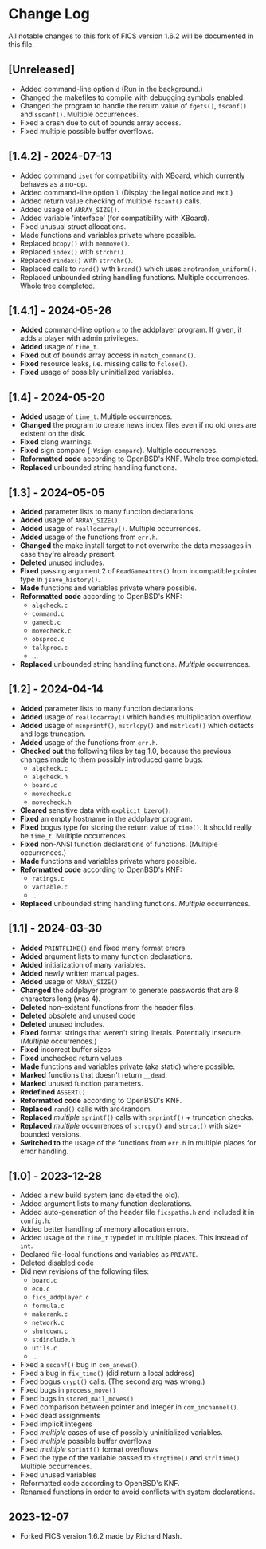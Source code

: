 # Change Log #

All notable changes to this fork of FICS version 1.6.2 will be
documented in this file.

## [Unreleased] ##
- Added command-line option `d` (Run in the background.)
- Changed the makefiles to compile with debugging symbols enabled.
- Changed the program to handle the return value of `fgets()`,
  `fscanf()` and `sscanf()`. Multiple occurrences.
- Fixed a crash due to out of bounds array access.
- Fixed multiple possible buffer overflows.

## [1.4.2] - 2024-07-13 ##
- Added command `iset` for compatibility with XBoard, which currently
  behaves as a no-op.
- Added command-line option `l` (Display the legal notice and exit.)
- Added return value checking of multiple `fscanf()` calls.
- Added usage of `ARRAY_SIZE()`.
- Added variable 'interface' (for compatibility with XBoard).
- Fixed unusual struct allocations.
- Made functions and variables private where possible.
- Replaced `bcopy()` with `memmove()`.
- Replaced `index()` with `strchr()`.
- Replaced `rindex()` with `strrchr()`.
- Replaced calls to `rand()` with `brand()` which uses
  `arc4random_uniform()`.
- Replaced unbounded string handling functions. Multiple
  occurrences. Whole tree completed.

## [1.4.1] - 2024-05-26 ##
- **Added** command-line option `a` to the addplayer program. If given, it
  adds a player with admin privileges.
- **Added** usage of `time_t`.
- **Fixed** out of bounds array access in `match_command()`.
- **Fixed** resource leaks, i.e. missing calls to `fclose()`.
- **Fixed** usage of possibly uninitialized variables.

## [1.4] - 2024-05-20 ##
- **Added** usage of `time_t`. Multiple occurrences.
- **Changed** the program to create news index files even if no old ones
  are existent on the disk.
- **Fixed** clang warnings.
- **Fixed** sign compare (`-Wsign-compare`). Multiple occurrences.
- **Reformatted code** according to OpenBSD's KNF. Whole tree completed.
- **Replaced** unbounded string handling functions.

## [1.3] - 2024-05-05 ##
- **Added** parameter lists to many function declarations.
- **Added** usage of `ARRAY_SIZE()`.
- **Added** usage of `reallocarray()`. Multiple occurrences.
- **Added** usage of the functions from `err.h`.
- **Changed** the make install target to not overwrite the data messages
  in case they're already present.
- **Deleted** unused includes.
- **Fixed** passing argument 2 of `ReadGameAttrs()` from incompatible
  pointer type in `jsave_history()`.
- **Made** functions and variables private where possible.
- **Reformatted code** according to OpenBSD's KNF:
  - `algcheck.c`
  - `command.c`
  - `gamedb.c`
  - `movecheck.c`
  - `obsproc.c`
  - `talkproc.c`
  - ...
- **Replaced** unbounded string handling functions. _Multiple_
  occurrences.

## [1.2] - 2024-04-14 ##
- **Added** parameter lists to many function declarations.
- **Added** usage of `reallocarray()` which handles multiplication
  overflow.
- **Added** usage of `msnprintf()`, `mstrlcpy()` and `mstrlcat()` which
  detects and logs truncation.
- **Added** usage of the functions from `err.h`.
- **Checked out** the following files by tag 1.0, because the previous
  changes made to them possibly introduced game bugs:
  - `algcheck.c`
  - `algcheck.h`
  - `board.c`
  - `movecheck.c`
  - `movecheck.h`
- **Cleared** sensitive data with `explicit_bzero()`.
- **Fixed** an empty hostname in the addplayer program.
- **Fixed** bogus type for storing the return value of `time()`. It should
  really be `time_t`. Multiple occurrences.
- **Fixed** non-ANSI function declarations of functions. (Multiple
  occurrences.)
- **Made** functions and variables private where possible.
- **Reformatted code** according to OpenBSD's KNF:
  - `ratings.c`
  - `variable.c`
  - ...
- **Replaced** unbounded string handling functions. _Multiple_
  occurrences.

## [1.1] - 2024-03-30 ##
- **Added** `PRINTFLIKE()` and fixed many format errors.
- **Added** argument lists to many function declarations.
- **Added** initialization of many variables.
- **Added** newly written manual pages.
- **Added** usage of `ARRAY_SIZE()`
- **Changed** the addplayer program to generate passwords that are 8
  characters long (was 4).
- **Deleted** non-existent functions from the header files.
- **Deleted** obsolete and unused code
- **Deleted** unused includes.
- **Fixed** format strings that weren't string literals. Potentially
  insecure. (_Multiple_ occurrences.)
- **Fixed** incorrect buffer sizes
- **Fixed** unchecked return values
- **Made** functions and variables private (aka static) where possible.
- **Marked** functions that doesn't return `__dead`.
- **Marked** unused function parameters.
- **Redefined** `ASSERT()`
- **Reformatted code** according to OpenBSD's KNF.
- **Replaced** `rand()` calls with arc4random.
- **Replaced** _multiple_ `sprintf()` calls with `snprintf()` + truncation
  checks.
- **Replaced** _multiple_ occurrences of `strcpy()` and `strcat()` with
  size-bounded versions.
- **Switched to** the usage of the functions from `err.h` in multiple
  places for error handling.

## [1.0] - 2023-12-28 ##
- Added a new build system (and deleted the old).
- Added argument lists to many function declarations.
- Added auto-generation of the header file `ficspaths.h` and included
  it in `config.h`.
- Added better handling of memory allocation errors.
- Added usage of the `time_t` typedef in multiple places. This instead
  of `int`.
- Declared file-local functions and variables as `PRIVATE`.
- Deleted disabled code
- Did new revisions of the following files:
  - `board.c`
  - `eco.c`
  - `fics_addplayer.c`
  - `formula.c`
  - `makerank.c`
  - `network.c`
  - `shutdown.c`
  - `stdinclude.h`
  - `utils.c`
  - ...
- Fixed a `sscanf()` bug in `com_anews()`.
- Fixed a bug in `fix_time()` (did return a local address)
- Fixed bogus `crypt()` calls. (The second arg was wrong.)
- Fixed bugs in `process_move()`
- Fixed bugs in `stored_mail_moves()`
- Fixed comparison between pointer and integer in `com_inchannel()`.
- Fixed dead assignments
- Fixed implicit integers
- Fixed _multiple_ cases of use of possibly uninitialized variables.
- Fixed _multiple_ possible buffer overflows
- Fixed _multiple_ `sprintf()` format overflows
- Fixed the type of the variable passed to `strgtime()` and
  `strltime()`. Multiple occurrences.
- Fixed unused variables
- Reformatted code according to OpenBSD's KNF.
- Renamed functions in order to avoid conflicts with system
  declarations.

## 2023-12-07 ##
- Forked FICS version 1.6.2 made by Richard Nash.
